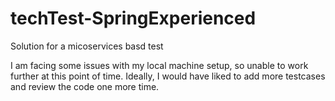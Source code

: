 # techTest-SpringExperienced
Solution for a micoservices basd test

I am facing some issues with my local machine setup, so unable to work further at this point of time. 
Ideally, I would have liked to add more testcases and review the code one more time.
